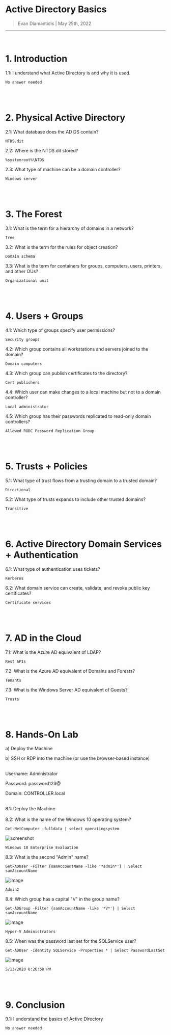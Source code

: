# Active Directory Basics

> Evan Diamantidis | May 25th, 2022

--------------------------

<br />

# 1. Introduction
	
1.1: I understand what Active Directory is and why it is used.
```
No answer needed
```

<br />
<br />

# 2. Physical Active Directory
	
2.1: What database does the AD DS contain?
```
NTDS.dit
```
2.2: Where is the NTDS.dit stored?
```
%systemroot%\NTDS
```
2.3: What type of machine can be a domain controller?
```
Windows server
```

<br />
<br />

# 3. The Forest

3.1: What is the term for a hierarchy of domains in a network?
```
Tree
```
3.2: What is the term for the rules for object creation?
```
Domain schema
```
3.3: What is the term for containers for groups, computers, users, printers, and other OUs?
```
Organizational unit
```
<br />
<br />

# 4. Users + Groups

4.1: Which type of groups specify user permissions?
```
Security groups
```
4.2: Which group contains all workstations and servers joined to the domain?
```
Domain computers
```
4.3: Which group can publish certificates to the directory?
```
Cert publishers
```
4.4: Which user can make changes to a local machine but not to a domain controller?
```
Local administrator
```
4.5: Which group has their passwords replicated to read-only domain controllers?
```
Allowed RODC Password Replication Group
```
<br />
<br />

# 5. Trusts + Policies

5.1: What type of trust flows from a trusting domain to a trusted domain?
```
Directional
```
5.2: What type of trusts expands to include other trusted domains?
```
Transitive
```
<br />
<br />

# 6. Active Directory Domain Services + Authentication 

6.1: What type of authentication uses tickets?
```
Kerberos
```
6.2: What domain service can create, validate, and revoke public key certificates?
```
Certificate services
```
<br />
<br />

# 7. AD in the Cloud

7.1: What is the Azure AD equivalent of LDAP?
```
Rest APIs
```
7.2: What is the Azure AD equivalent of Domains and Forests?
```
Tenants
```
7.3: What is the Windows Server AD equivalent of Guests?
```
Trusts
```
<br />
<br />

# 8. Hands-On Lab

a) Deploy the Machine
<br />

b) SSH or RDP into the machine (or use the browser-based instance)
<br />
<br />

Username: Administrator
<br />

Password: password123@
<br />

Domain: CONTROLLER.local
<br />
<br />

8.1: Deploy the Machine
<br />
<br />
8.2: What is the name of the Windows 10 operating system?
```
Get-NetComputer -fulldata | select operatingsystem
```
![screenshot](https://user-images.githubusercontent.com/14150485/170381642-095138c0-730e-470b-a926-8562a7eddbe7.png)
```
Windows 10 Enterprise Evaluation
```
8.3: What is the second "Admin" name?
```
Get-ADUser -Filter {samAccountName -like '*admin*'} | Select samAccountName
```
![image](https://user-images.githubusercontent.com/14150485/170381931-fc1e8aa9-2ad5-491c-8a92-6d803fccdd4a.png)
```
Admin2
```
8.4: Which group has a capital "V" in the group name?
```
Get-ADGroup -Filter {samAccountName -like '*V*'} | Select samAccountName
```
![image](https://user-images.githubusercontent.com/14150485/170382267-2b43fee7-8a38-43e0-b51c-5d4ad7ad18e3.png)
```
Hyper-V Administrators
```
8.5: When was the password last set for the SQLService user?
```
Get-ADUser -Identity SQLService -Properties * | Select PasswordLastSet
```
![image](https://user-images.githubusercontent.com/14150485/170382503-59715782-8e61-4277-ad31-f777f11f2677.png)
```
5/13/2020 8:26:58 PM
```
<br />
<br />

# 9. Conclusion

9.1: I understand the basics of Active Directory
```
No answer needed
```
